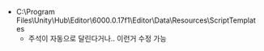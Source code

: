 - C:\Program Files\Unity\Hub\Editor\6000.0.17f1\Editor\Data\Resources\ScriptTemplates
	- 주석이 자동으로 달린다거나.. 이런거 수정 가능